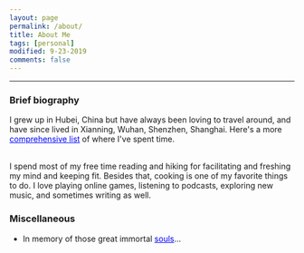 ```yaml
---
layout: page
permalink: /about/
title: About Me
tags: [personal]
modified: 9-23-2019
comments: false
---
```

----

### Brief biography
I grew up in Hubei, China but have always been loving to travel around, and have since lived in Xianning, Wuhan, Shenzhen, Shanghai. Here's a more <a href="{{site.baseurl}}/cities" style="color:rgb(0,0,255)">comprehensive list</a> of where I've spent time.

<br />
I spend most of my free time reading and hiking for facilitating and freshing my mind and keeping fit. Besides that, cooking is one of my favorite things to do. I love playing online games, listening to podcasts, exploring new music, and sometimes writing as well.

### Miscellaneous

* In memory of those great immortal <a href="{{site.baseurl}}/stars" style="color:rgb(0,0,255)">souls</a>...
